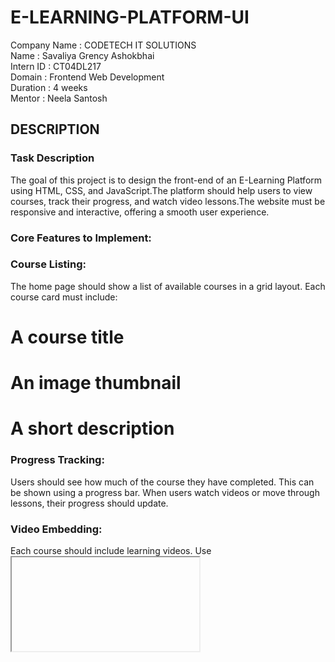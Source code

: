 # E-LEARNING-PLATFORM-UI

Company Name  : CODETECH IT SOLUTIONS              
Name          : Savaliya Grency Ashokbhai          
Intern ID     : CT04DL217                          
Domain        : Frontend Web Development           
Duration      : 4 weeks                            
Mentor        : Neela Santosh

## DESCRIPTION

###  Task Description

The goal of this project is to design the front-end of an E-Learning Platform using HTML, CSS, and JavaScript.The platform should help users to view courses, track their progress, and watch video lessons.The website must be responsive and interactive, offering a smooth user experience.

### Core Features to Implement:

### Course Listing:
The home page should show a list of available courses in a grid layout. Each course card must include:
# A course title
# An image thumbnail
# A short description

### Progress Tracking:
Users should see how much of the course they have completed. This can be shown using a progress bar. When users watch videos or move through lessons, their progress should update.

### Video Embedding:
Each course should include learning videos. Use <iframe> (e.g., from YouTube) or HTML5 <video> tag to embed videos. The video player must include controls like play and pause.

### Multi-Page Navigation:
The platform should include multiple pages such as:
Home (Course listing)
Course Details (with video)

### Technologies Used:
HTML for content structure
CSS for styling and layout
JavaScript for dynamic interactions like updating progress

### Deliverable:
A styled, interactive, and multi-page e-learning platform UI that:
Shows a course list
Embeds videos
shows course progress

### OUTPUT

![Image](https://github.com/user-attachments/assets/9f131ac6-0a9a-4791-ad40-9db51e191dc5)

![Image](https://github.com/user-attachments/assets/c6f43925-55df-4ffe-b2da-b2374047435b)
